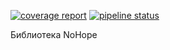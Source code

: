 [![coverage report](https://gitlab.olimp.lan/alekseev/nhope/badges/coverage/coverage.svg)](http://gitlab.olimp.lan/alekseev/nhope/-/commits/master)
[![pipeline status](https://gitlab.olimp.lan/alekseev/nhope/badges/master/pipeline.svg)](http://gitlab.olimp.lan/alekseev/nhope/-/commits/master)

Библиотека NoHope 